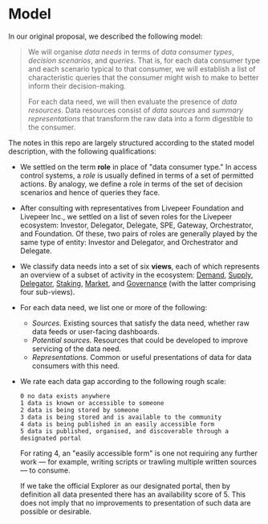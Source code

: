 # Model

In our original proposal, we described the following model:

> We will organise *data needs* in terms of *data consumer types*, *decision scenarios*, and *queries*. That is, for each data consumer type and each scenario typical to that consumer, we will establish a list of characteristic queries that the consumer might wish to make to better inform their decision-making.
>
> For each data need, we will then evaluate the presence of *data resources*. Data resources consist of *data sources* and *summary representations* that transform the raw data into a form digestible to the consumer.

The notes in this repo are largely structured according to the stated model description, with the following qualifications:

* We settled on the term **role** in place of "data consumer type." In access control systems, a *role* is usually defined in terms of a set of permitted actions. By analogy, we define a role in terms of the set of decision scenarios and hence of queries they face.

* After consulting with representatives from Livepeer Foundation and Livepeer Inc., we settled on a list of seven roles for the Livepeer ecosystem: Investor, Delegator, Delegate, SPE, Gateway, Orchestrator, and Foundation. Of these, two pairs of roles are generally played by the same type of entity: Investor and Delegator, and Orchestrator and Delegate.

* We classify data needs into a set of six **views**, each of which represents an overview of a subset of activity in the ecosystem: [Demand](./views/demand.md), [Supply](./views/supply.md), [Delegator](./views/delegator.md), [Staking](./views/staking.md), [Market](./views/market.md), and [Governance](./views/governance.md) (with the latter comprising four sub-views).

* For each data need, we list one or more of the following:

  * *Sources.* Existing sources that satisfy the data need, whether raw data feeds or user-facing dashboards.
  * *Potential sources.* Resources that could be developed to improve servicing of the data need.
  * *Representations.* Common or useful presentations of data for data consumers with this need.

* We rate each data gap according to the following rough scale:

  ```
  0	no data exists anywhere
  1	data is known or accessible to someone
  2	data is being stored by someone
  3	data is being stored and is available to the community
  4	data is being published in an easily accessible form
  5	data is published, organised, and discoverable through a designated portal
  ```
  For rating 4, an "easily accessible form" is one not requiring any further work — for example, writing scripts or trawling multiple written sources — to consume.
  
  If we take the official Explorer as our designated portal, then by definition all data presented there has an availability score of 5. This does not imply that no improvements to presentation of such data are possible or desirable.

